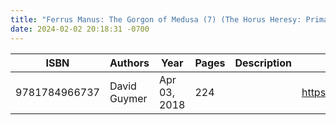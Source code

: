 ```yaml
---
title: "Ferrus Manus: The Gorgon of Medusa (7) (The Horus Heresy: Primarchs)"
date: 2024-02-02 20:18:31 -0700
---
```


| ISBN        | Authors      | Year    | Pages    | Description    | URL   |
| ----------- | ------------ | ------- | -------- | -------------- | ----- |
| 9781784966737  | David Guymer| Apr 03, 2018| 224| |https://openlibrary.org/books/OL27292836M/Ferrus_Manus_The_Gorgon_of_Medusa_(7)_(The_Horus_Heresy_Primarchs)|    
